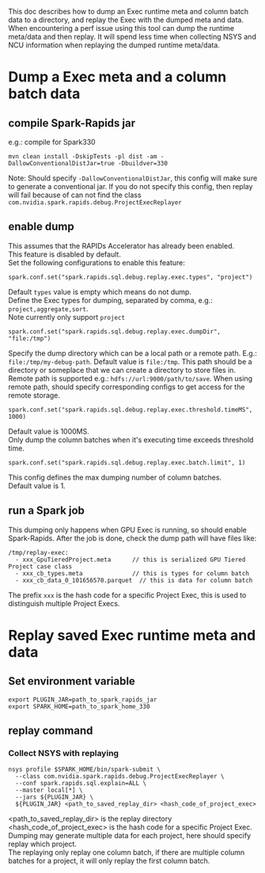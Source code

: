 This doc describes how to dump an Exec runtime meta and column batch data to a directory,
and replay the Exec with the dumped meta and data. When encountering a perf issue using this tool
can dump the runtime meta/data and then replay. It will spend less time when collecting NSYS and
NCU information when replaying the dumped runtime meta/data.

# Dump a Exec meta and a column batch data

## compile Spark-Rapids jar
e.g.: compile for Spark330
```
mvn clean install -DskipTests -pl dist -am -DallowConventionalDistJar=true -Dbuildver=330 
```
Note: Should specify `-DallowConventionalDistJar`, this config will make sure to generate a
conventional jar. If you do not specify this config, then replay will fail because of can not
find the class `com.nvidia.spark.rapids.debug.ProjectExecReplayer`

## enable dump
This assumes that the RAPIDs Accelerator has already been enabled.   
This feature is disabled by default.   
Set the following configurations to enable this feature:

``` 
spark.conf.set("spark.rapids.sql.debug.replay.exec.types", "project")
```
Default `types` value is empty which means do not dump.   
Define the Exec types for dumping, separated by comma, e.g.: `project,aggregate,sort`.   
Note currently only support `project`

```
spark.conf.set("spark.rapids.sql.debug.replay.exec.dumpDir", "file:/tmp")
```
Specify the dump directory which can be a local path or a remote path. E.g.: 
`file:/tmp/my-debug-path`. Default value is `file:/tmp`.
This path should be a directory or someplace that we can create a directory to
store files in. Remote path is supported e.g.: `hdfs://url:9000/path/to/save`. When using
remote path, should specify corresponding configs to get access for the remote storage.

```
spark.conf.set("spark.rapids.sql.debug.replay.exec.threshold.timeMS", 1000)
```
Default value is 1000MS.   
Only dump the column batches when it's executing time exceeds threshold time.

```  
spark.conf.set("spark.rapids.sql.debug.replay.exec.batch.limit", 1)
```
This config defines the max dumping number of column batches.   
Default value is 1.

## run a Spark job
This dumping only happens when GPU Exec is running, so should enable Spark-Rapids.
After the job is done, check the dump path will have files like:
```
/tmp/replay-exec:
  - xxx_GpuTieredProject.meta      // this is serialized GPU Tiered Project case class  
  - xxx_cb_types.meta              // this is types for column batch
  - xxx_cb_data_0_101656570.parquet  // this is data for column batch
```
The prefix `xxx` is the hash code for a specific Project Exec, this is used to distinguish multiple
Project Execs.

# Replay saved Exec runtime meta and data

## Set environment variable
```
export PLUGIN_JAR=path_to_spark_rapids_jar
export SPARK_HOME=path_to_spark_home_330
```

## replay command

### Collect NSYS with replaying
```
nsys profile $SPARK_HOME/bin/spark-submit \
  --class com.nvidia.spark.rapids.debug.ProjectExecReplayer \
  --conf spark.rapids.sql.explain=ALL \
  --master local[*] \
  --jars ${PLUGIN_JAR} \
  ${PLUGIN_JAR} <path_to_saved_replay_dir> <hash_code_of_project_exec>
```

<path_to_saved_replay_dir> is the replay directory   
<hash_code_of_project_exec> is the hash code for a specific Project Exec. Dumping may generate
multiple data for each project, here should specify replay which project.   
The replaying only replay one column batch, if there are multiple column batches for a project, it
will only replay the first column batch.
